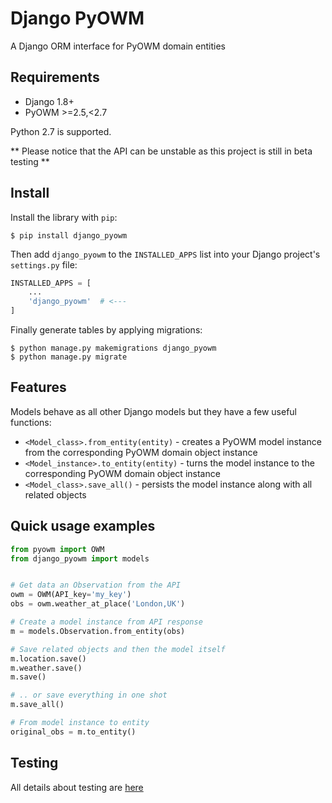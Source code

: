 # Django PyOWM

A Django ORM interface for PyOWM domain entities


## Requirements

  - Django 1.8+
  - PyOWM >=2.5,<2.7

Python 2.7 is supported.


** Please notice that the API can be unstable as this project is still in beta testing **

## Install

Install the library with `pip`:

```shell
$ pip install django_pyowm
```

Then add `django_pyowm` to the `INSTALLED_APPS` list into your Django project's `settings.py` file:
 
```python
INSTALLED_APPS = [
    ...
    'django_pyowm'  # <---
]
```

Finally generate tables by applying migrations:

```shell
$ python manage.py makemigrations django_pyowm
$ python manage.py migrate
```


## Features
Models behave as all other Django models but they have a few useful 
functions:

  -  `<Model_class>.from_entity(entity)` - creates a PyOWM model instance
     from the corresponding PyOWM domain object instance
  -  `<Model_instance>.to_entity(entity)` - turns the model instance to
     the corresponding PyOWM domain object instance
  - `<Model_class>.save_all()` - persists the model instance along with all related objects

## Quick usage examples

```python
from pyowm import OWM
from django_pyowm import models


# Get data an Observation from the API 
owm = OWM(API_key='my_key')
obs = owm.weather_at_place('London,UK')

# Create a model instance from API response
m = models.Observation.from_entity(obs)

# Save related objects and then the model itself
m.location.save()
m.weather.save()
m.save()

# .. or save everything in one shot
m.save_all()

# From model instance to entity
original_obs = m.to_entity()
```

## Testing
All details about testing are [here](https://github.com/csparpa/django-pyowm/wiki/Testing)
